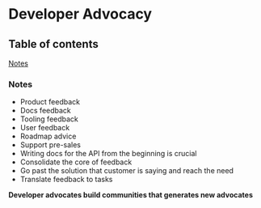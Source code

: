 # Developer Advocacy 

## Table of contents

[Notes](#notes)<br>

### Notes

- Product feedback
- Docs feedback
- Tooling feedback
- User feedback
- Roadmap advice
- Support pre-sales
- Writing docs for the API from the beginning is crucial
- Consolidate the core of feedback
- Go past the solution that customer is saying and reach the need
- Translate feedback to tasks

**Developer advocates build communities that generates new advocates**
